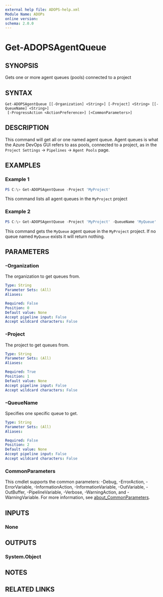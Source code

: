 ```yaml
---
external help file: ADOPS-help.xml
Module Name: ADOPs
online version:
schema: 2.0.0
---
```


# Get-ADOPSAgentQueue

## SYNOPSIS
Gets one or more agent queues (pools) connected to a project

## SYNTAX

```
Get-ADOPSAgentQueue [[-Organization] <String>] [-Project] <String> [[-QueueName] <String>]
 [-ProgressAction <ActionPreference>] [<CommonParameters>]
```

## DESCRIPTION
This command will get all or one named agent queue.
Agent queues is what the Azure DevOps GUI refers to ass pools, connected to a project,
as in the `Project Settings` -> `Pipelines` -> `Agent Pools` page.

## EXAMPLES

### Example 1
```powershell
PS C:\> Get-ADOPSAgentQueue -Project 'MyProject'
```

This command lists all agent queues in the `MyProject` project

### Example 2
```powershell
PS C:\> Get-ADOPSAgentQueue -Project 'MyProject' -QueueName 'MyQueue'
```

This command gets the `MyQueue` agent queue in the `MyProject` project.
If no queue named `MyQueue` exists it will return nothing.

## PARAMETERS

### -Organization

The organization to get queues from.

```yaml
Type: String
Parameter Sets: (All)
Aliases:

Required: False
Position: 0
Default value: None
Accept pipeline input: False
Accept wildcard characters: False
```

### -Project

The project to get queues from.

```yaml
Type: String
Parameter Sets: (All)
Aliases:

Required: True
Position: 1
Default value: None
Accept pipeline input: False
Accept wildcard characters: False
```

### -QueueName
Specifies one specific queue to get.

```yaml
Type: String
Parameter Sets: (All)
Aliases:

Required: False
Position: 2
Default value: None
Accept pipeline input: False
Accept wildcard characters: False
```

### CommonParameters
This cmdlet supports the common parameters: -Debug, -ErrorAction, -ErrorVariable, -InformationAction, -InformationVariable, -OutVariable, -OutBuffer, -PipelineVariable, -Verbose, -WarningAction, and -WarningVariable. For more information, see [about_CommonParameters](http://go.microsoft.com/fwlink/?LinkID=113216).

## INPUTS

### None

## OUTPUTS

### System.Object
## NOTES

## RELATED LINKS
